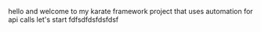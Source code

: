hello and welcome to my karate framework project that uses automation for api calls 
let's start
fdfsdfdsfdsfdsf
